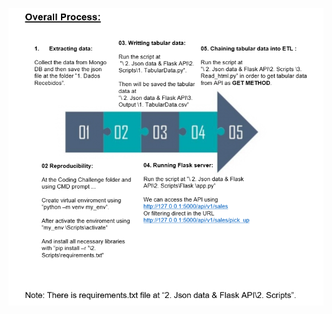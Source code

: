 ![Image description](https://github.com/guilhermecsm/Data-Science-Challenge/blob/master/2.%20Json%20data%20%26%20Flask%20API/Instructions.PNG)